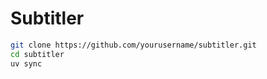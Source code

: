 # Subtitler

```bash
git clone https://github.com/yourusername/subtitler.git
cd subtitler
uv sync
```
